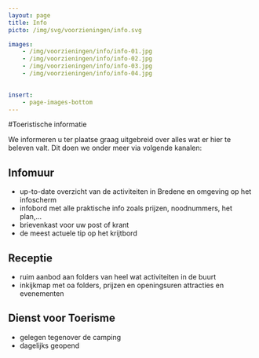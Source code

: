 ```yaml
---
layout: page
title: Info
picto: /img/svg/voorzieningen/info.svg

images:
    - /img/voorzieningen/info/info-01.jpg
    - /img/voorzieningen/info/info-02.jpg
    - /img/voorzieningen/info/info-03.jpg
    - /img/voorzieningen/info/info-04.jpg
    

insert:
    - page-images-bottom
---
```


#Toeristische informatie

We informeren u ter plaatse graag uitgebreid over alles wat er hier te beleven valt. Dit doen we onder meer via volgende kanalen:

## Infomuur
- up-to-date overzicht van de activiteiten in Bredene en omgeving op het infoscherm
- infobord met alle praktische info zoals prijzen, noodnummers, het plan,...
- brievenkast voor uw post of krant
- de meest actuele tip op het krijtbord

## Receptie
- ruim aanbod aan folders van heel wat activiteiten in de buurt
- inkijkmap met oa  folders, prijzen en openingsuren attracties en evenementen 

## Dienst voor Toerisme
- gelegen tegenover de camping
- dagelijks geopend
